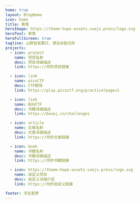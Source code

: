 ```yaml
---
home: true
layout: BlogHome
icon: home
title: 素笺
heroImage: https://theme-hope-assets.vuejs.press/logo.svg
heroText: 素笺
heroFullScreen: true
tagline: 山野皆有雾灯，漂泊亦能归舟
projects:
  - icon: project
    name: 项目名称
    desc: 项目详细描述
    link: https://你的项目链接

  - icon: link
    name: picoCTF
    desc: CTF靶场
    link: https://play.picoctf.org/practice?page=1

  - icon: link
    name: BUUCTF
    desc: 书籍详细描述
    link: https://buuoj.cn/challenges

  - icon: article
    name: 文章名称
    desc: 文章详细描述
    link: https://你的文章链接

  - icon: book
    name: 书籍名称
    desc: 书籍详细描述
    link: https://你的书籍链接

  - icon: https://theme-hope-assets.vuejs.press/logo.svg
    name: 自定义项目
    desc: 自定义详细介绍
    link: https://你的自定义链接

footer: 浮生若梦
---
```


